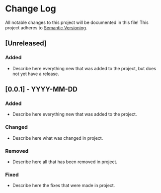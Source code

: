 # Change Log
All notable changes to this project will be documented in this file!
This project adheres to [Semantic Versioning](http://semver.org/).

## [Unreleased]
### Added
- Describe here everything new that was added to the project, but does not yet have a release.

## [0.0.1] - YYYY-MM-DD
### Added
- Describe here everything new that was added to the project.

### Changed
- Describe here what was changed in project.

### Removed
- Describe here all that has been removed in project.

### Fixed
- Describe here the fixes that were made in project.
